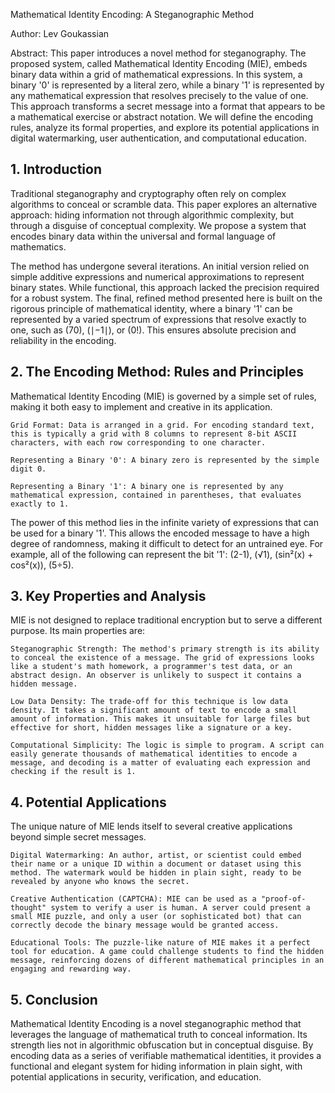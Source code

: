 Mathematical Identity Encoding: A Steganographic Method

Author: Lev Goukassian

Abstract: This paper introduces a novel method for steganography. The proposed system, called Mathematical Identity Encoding (MIE), embeds binary data within a grid of mathematical expressions. In this system, a binary '0' is represented by a literal zero, while a binary '1' is represented by any mathematical expression that resolves precisely to the value of one. This approach transforms a secret message into a format that appears to be a mathematical exercise or abstract notation. We will define the encoding rules, analyze its formal properties, and explore its potential applications in digital watermarking, user authentication, and computational education.

## 1. Introduction

Traditional steganography and cryptography often rely on complex algorithms to conceal or scramble data. This paper explores an alternative approach: hiding information not through algorithmic complexity, but through a disguise of conceptual complexity. We propose a system that encodes binary data within the universal and formal language of mathematics.

The method has undergone several iterations. An initial version relied on simple additive expressions and numerical approximations to represent binary states. While functional, this approach lacked the precision required for a robust system. The final, refined method presented here is built on the rigorous principle of mathematical identity, where a binary '1' can be represented by a varied spectrum of expressions that resolve exactly to one, such as (70), (∣−1∣), or (0!). This ensures absolute precision and reliability in the encoding.

## 2. The Encoding Method: Rules and Principles

Mathematical Identity Encoding (MIE) is governed by a simple set of rules, making it both easy to implement and creative in its application.

    Grid Format: Data is arranged in a grid. For encoding standard text, this is typically a grid with 8 columns to represent 8-bit ASCII characters, with each row corresponding to one character.

    Representing a Binary '0': A binary zero is represented by the simple digit 0.

    Representing a Binary '1': A binary one is represented by any mathematical expression, contained in parentheses, that evaluates exactly to 1.

The power of this method lies in the infinite variety of expressions that can be used for a binary '1'. This allows the encoded message to have a high degree of randomness, making it difficult to detect for an untrained eye. For example, all of the following can represent the bit '1': (2-1), (√1), (sin²(x) + cos²(x)), (5÷5).

## 3. Key Properties and Analysis

MIE is not designed to replace traditional encryption but to serve a different purpose. Its main properties are:

    Steganographic Strength: The method's primary strength is its ability to conceal the existence of a message. The grid of expressions looks like a student's math homework, a programmer's test data, or an abstract design. An observer is unlikely to suspect it contains a hidden message.

    Low Data Density: The trade-off for this technique is low data density. It takes a significant amount of text to encode a small amount of information. This makes it unsuitable for large files but effective for short, hidden messages like a signature or a key.

    Computational Simplicity: The logic is simple to program. A script can easily generate thousands of mathematical identities to encode a message, and decoding is a matter of evaluating each expression and checking if the result is 1.

## 4. Potential Applications

The unique nature of MIE lends itself to several creative applications beyond simple secret messages.

    Digital Watermarking: An author, artist, or scientist could embed their name or a unique ID within a document or dataset using this method. The watermark would be hidden in plain sight, ready to be revealed by anyone who knows the secret.

    Creative Authentication (CAPTCHA): MIE can be used as a "proof-of-thought" system to verify a user is human. A server could present a small MIE puzzle, and only a user (or sophisticated bot) that can correctly decode the binary message would be granted access.

    Educational Tools: The puzzle-like nature of MIE makes it a perfect tool for education. A game could challenge students to find the hidden message, reinforcing dozens of different mathematical principles in an engaging and rewarding way.

## 5. Conclusion

Mathematical Identity Encoding is a novel steganographic method that leverages the language of mathematical truth to conceal information. Its strength lies not in algorithmic obfuscation but in conceptual disguise. By encoding data as a series of verifiable mathematical identities, it provides a functional and elegant system for hiding information in plain sight, with potential applications in security, verification, and education.
